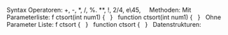 Syntax
Operatoren:
+, -, *, /, %. **, !, 2/4, e\45,  
 
Methoden:
Mit Parameterliste:
f ctsort(int num1) {
 
}
 
function ctsort(int num1) {
 
}
 
Ohne Parameter Liste:
f ctsort {
 
}
 
function ctsort {
 
}
 
Datenstrukturen:
